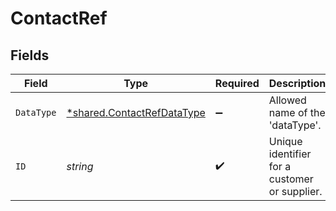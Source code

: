 # ContactRef


## Fields

| Field                                                                          | Type                                                                           | Required                                                                       | Description                                                                    |
| ------------------------------------------------------------------------------ | ------------------------------------------------------------------------------ | ------------------------------------------------------------------------------ | ------------------------------------------------------------------------------ |
| `DataType`                                                                     | [*shared.ContactRefDataType](../../../pkg/models/shared/contactrefdatatype.md) | :heavy_minus_sign:                                                             | Allowed name of the 'dataType'.                                                |
| `ID`                                                                           | *string*                                                                       | :heavy_check_mark:                                                             | Unique identifier for a customer or supplier.                                  |